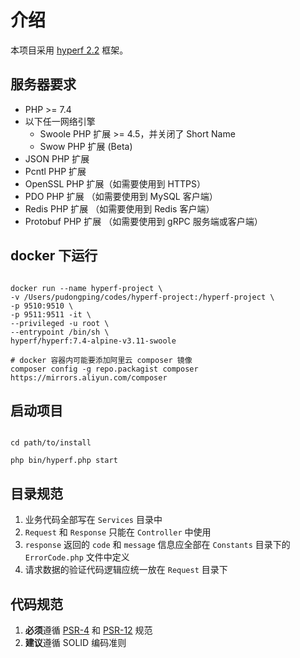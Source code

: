 # 介绍

本项目采用 [hyperf 2.2](https://hyperf.wiki/2.2/#/README) 框架。

## 服务器要求

- PHP >= 7.4
- 以下任一网络引擎
    - Swoole PHP 扩展 >= 4.5，并关闭了 Short Name
    - Swow PHP 扩展 (Beta)
- JSON PHP 扩展
- Pcntl PHP 扩展
- OpenSSL PHP 扩展（如需要使用到 HTTPS）
- PDO PHP 扩展 （如需要使用到 MySQL 客户端）
- Redis PHP 扩展 （如需要使用到 Redis 客户端）
- Protobuf PHP 扩展 （如需要使用到 gRPC 服务端或客户端）

## docker 下运行

```shell

docker run --name hyperf-project \
-v /Users/pudongping/codes/hyperf-project:/hyperf-project \
-p 9510:9510 \
-p 9511:9511 -it \
--privileged -u root \
--entrypoint /bin/sh \
hyperf/hyperf:7.4-alpine-v3.11-swoole

# docker 容器内可能要添加阿里云 composer 镜像
composer config -g repo.packagist composer https://mirrors.aliyun.com/composer

```

## 启动项目

```shell

cd path/to/install

php bin/hyperf.php start

```

## 目录规范

1. 业务代码全部写在 `Services` 目录中
2. `Request` 和 `Response` 只能在 `Controller` 中使用
3. `response` 返回的 `code` 和 `message` 信息应全部在 `Constants` 目录下的 `ErrorCode.php` 文件中定义
4. 请求数据的验证代码逻辑应统一放在 `Request` 目录下

## 代码规范

1. **必须**遵循 [PSR-4](https://learnku.com/docs/psr/psr-4-autoloader-meta/1610) 和 [PSR-12](https://learnku.com/docs/psr/psr-12-extended-coding-style-guide/5789) 规范
2. **建议**遵循 SOLID 编码准则